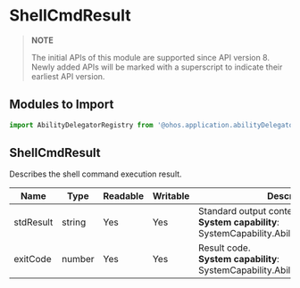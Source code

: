 # ShellCmdResult

> **NOTE**
> 
> The initial APIs of this module are supported since API version 8. Newly added APIs will be marked with a superscript to indicate their earliest API version.

## Modules to Import

```js
import AbilityDelegatorRegistry from '@ohos.application.abilityDelegatorRegistry'
```

## ShellCmdResult

Describes the shell command execution result.

| Name     | Type  | Readable| Writable| Description                                                        |
| --------- | ------ | ---- | ---- | ------------------------------------------------------------ |
| stdResult | string | Yes  | Yes  | Standard output content.<br>**System capability**: SystemCapability.Ability.AbilityRuntime.Core|
| exitCode  | number | Yes  | Yes  | Result code.<br>**System capability**: SystemCapability.Ability.AbilityRuntime.Core|
